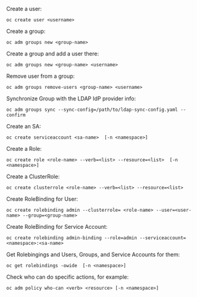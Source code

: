 Create a user: 

`oc create user <username>`

Create a group: 

`oc adm groups new <group-name>`

Create a group and add a user there: 

`oc adm groups new <group-name> <username>`

Remove user from a group: 

`oc adm groups remove-users <group-name> <username> `

Synchronize Group with the LDAP IdP provider info: 

`oc adm groups sync --sync-config=/path/to/ldap-sync-config.yaml --confirm`

Create an SA: 

`oc create serviceaccount <sa-name>  [-n <namespace>]`

Create a Role: 

`oc create role <role-name> --verb=<list> --resource=<list>  [-n <namespace>]`

Create a ClusterRole: 

`oc create clusterrole <role-name> --verb=<list> --resource=<list>`

Create RoleBinding for User: 

`oc create rolebinding admin --clusterrole= <role-name> --user=<user-name> --group=<group-name>`

Create RoleBinding for Service Account: 

`oc create rolebinding admin-binding --role=admin --serviceaccount=<namespace>:<sa-name>`

Get Rolebingings and Users, Groups, and Service Accounts for them: 

`oc get rolebindings -owide  [-n <namespace>]`

Check who can do specific actions, for example: 

`oc adm policy who-can <verb> <resource> [-n <namespace>]`
